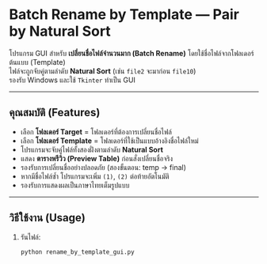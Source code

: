 # Batch Rename by Template — Pair by Natural Sort

โปรแกรม GUI สำหรับ **เปลี่ยนชื่อไฟล์จำนวนมาก (Batch Rename)** โดยใช้ชื่อไฟล์จากโฟลเดอร์ต้นแบบ (Template)  
ไฟล์จะถูกจับคู่ตามลำดับ **Natural Sort** (เช่น `file2` จะมาก่อน `file10`)  
รองรับ Windows และใช้ `Tkinter` ทำเป็น GUI

---

## คุณสมบัติ (Features)
- เลือก **โฟลเดอร์ Target** = โฟลเดอร์ที่ต้องการเปลี่ยนชื่อไฟล์  
- เลือก **โฟลเดอร์ Template** = โฟลเดอร์ที่ใช้เป็นแบบอ้างอิงชื่อไฟล์ใหม่  
- โปรแกรมจะจับคู่ไฟล์ทั้งสองฝั่งตามลำดับ **Natural Sort**  
- แสดง **ตารางพรีวิว (Preview Table)** ก่อนสั่งเปลี่ยนชื่อจริง  
- รองรับการเปลี่ยนชื่ออย่างปลอดภัย (สองขั้นตอน: temp → final)  
- หากมีชื่อไฟล์ซ้ำ โปรแกรมจะเพิ่ม `(1)`, `(2)` ต่อท้ายอัตโนมัติ  
- รองรับการแสดงผลเป็นภาษาไทยเต็มรูปแบบ

---

## วิธีใช้งาน (Usage)

1. รันไฟล์:
   ```bash
   python rename_by_template_gui.py
